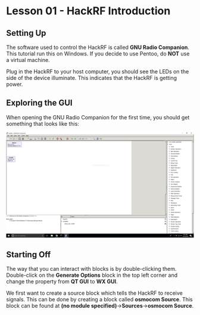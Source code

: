 # Lesson 01 - HackRF Introduction

## Setting Up

The software used to control the HackRF is called __GNU Radio Companion__. This tutorial run this on Windows.
If you decide to use Pentoo, do __NOT__ use a virtual machine.

Plug in the HackRF to your host computer, you should see the LEDs on the side of the device illuminate. This
indicates that the HackRF is getting power.

## Exploring the GUI

When opening the GNU Radio Companion for the first time, you should get something that looks like this:

![alt text](https://github.com/dtokita/hackrf_wiki/blob/master/pics/PIC1.PNG "GUI for GNU Radio Companion")

## Starting Off

The way that you can interact with blocks is by double-clicking them. Double-click on the __Generate Options__
block in the top left corner and change the property from __QT GUI__ to __WX GUI__.

We first want to create a source block which tells the HackRF to receive signals. This can be done by creating
a block called __osmocom Source__. This block can be found at __(no module specified)__->__Sources__->__osmocom Source__.
